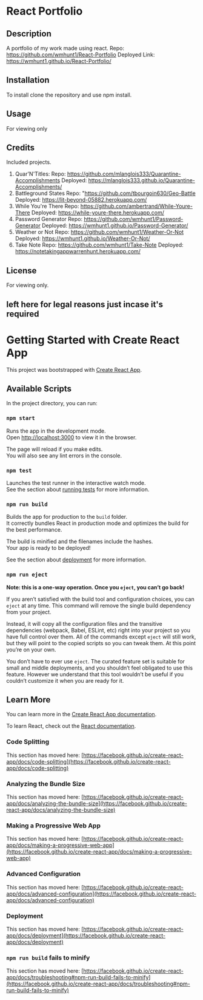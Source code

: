# React Portfolio
## Description
A portfolio of my work made using react.
Repo: https://github.com/wmhunt1/React-Portfolio
Deployed Link: https://wmhunt1.github.io/React-Portfolio/
## Installation
To install clone the repository and use npm install.
## Usage
For viewing only
## Credits
Included projects.
1. Quar'N'Titles:
Repo: https://github.com/mlanglois333/Quarantine-Accomplishments
Deployed: https://mlanglois333.github.io/Quarantine-Accomplishments/
2. Battleground States
Repo: "https://github.com/tbourgoin630/Geo-Battle
Deployed: https://lit-beyond-05882.herokuapp.com/
3. While You're There
Repo: https://github.com/ambertrand/While-Youre-There
Deployed: https://while-youre-there.herokuapp.com/
4. Password Generator
Repo: https://github.com/wmhunt1/Password-Generator
Deployed: https://wmhunt1.github.io/Password-Generator/
5. Weather or Not
Repo: https://github.com/wmhunt1/Weather-Or-Not
Deployed: https://wmhunt1.github.io/Weather-Or-Not/
6. Take Note
Repo: https://github.com/wmhunt1/Take-Note
Deployed: https://notetakingappwarrenhunt.herokuapp.com/
## License
For viewing only.

left here for legal reasons just incase it's required
----------------------------------------------------------------------------------------------------------
# Getting Started with Create React App

This project was bootstrapped with [Create React App](https://github.com/facebook/create-react-app).

## Available Scripts

In the project directory, you can run:

### `npm start`

Runs the app in the development mode.\
Open [http://localhost:3000](http://localhost:3000) to view it in the browser.

The page will reload if you make edits.\
You will also see any lint errors in the console.

### `npm test`

Launches the test runner in the interactive watch mode.\
See the section about [running tests](https://facebook.github.io/create-react-app/docs/running-tests) for more information.

### `npm run build`

Builds the app for production to the `build` folder.\
It correctly bundles React in production mode and optimizes the build for the best performance.

The build is minified and the filenames include the hashes.\
Your app is ready to be deployed!

See the section about [deployment](https://facebook.github.io/create-react-app/docs/deployment) for more information.

### `npm run eject`

**Note: this is a one-way operation. Once you `eject`, you can’t go back!**

If you aren’t satisfied with the build tool and configuration choices, you can `eject` at any time. This command will remove the single build dependency from your project.

Instead, it will copy all the configuration files and the transitive dependencies (webpack, Babel, ESLint, etc) right into your project so you have full control over them. All of the commands except `eject` will still work, but they will point to the copied scripts so you can tweak them. At this point you’re on your own.

You don’t have to ever use `eject`. The curated feature set is suitable for small and middle deployments, and you shouldn’t feel obligated to use this feature. However we understand that this tool wouldn’t be useful if you couldn’t customize it when you are ready for it.

## Learn More

You can learn more in the [Create React App documentation](https://facebook.github.io/create-react-app/docs/getting-started).

To learn React, check out the [React documentation](https://reactjs.org/).

### Code Splitting

This section has moved here: [https://facebook.github.io/create-react-app/docs/code-splitting](https://facebook.github.io/create-react-app/docs/code-splitting)

### Analyzing the Bundle Size

This section has moved here: [https://facebook.github.io/create-react-app/docs/analyzing-the-bundle-size](https://facebook.github.io/create-react-app/docs/analyzing-the-bundle-size)

### Making a Progressive Web App

This section has moved here: [https://facebook.github.io/create-react-app/docs/making-a-progressive-web-app](https://facebook.github.io/create-react-app/docs/making-a-progressive-web-app)

### Advanced Configuration

This section has moved here: [https://facebook.github.io/create-react-app/docs/advanced-configuration](https://facebook.github.io/create-react-app/docs/advanced-configuration)

### Deployment

This section has moved here: [https://facebook.github.io/create-react-app/docs/deployment](https://facebook.github.io/create-react-app/docs/deployment)

### `npm run build` fails to minify

This section has moved here: [https://facebook.github.io/create-react-app/docs/troubleshooting#npm-run-build-fails-to-minify](https://facebook.github.io/create-react-app/docs/troubleshooting#npm-run-build-fails-to-minify)
